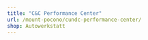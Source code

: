 ```yaml
---
title: "C&C Performance Center"
url: /mount-pocono/cundc-performance-center/
shop: Autowerkstatt
---
```

